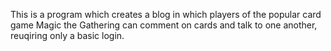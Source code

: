 This is a program which creates a blog in which players of the popular card game Magic the Gathering can comment on cards and talk to one another, reuqiring only a basic login. 
